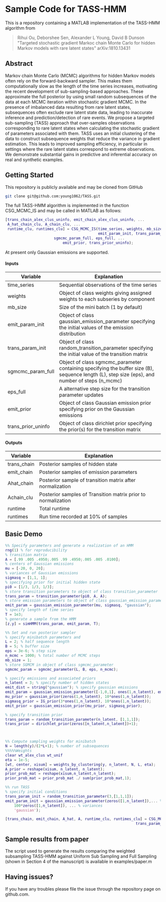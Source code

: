 # Sample Code for TASS-HMM

This is a repository containing a MATLAB implementation of the TASS-HMM algorithm from
> Rihui Ou, Deborshee Sen, Alexander L Young, David B Dunson
> "Targeted stochastic gradient Markoc chain Monte Carlo for hidden Markov models with rare latent states" 
> arXiv:1810.13431

## Abstract

Markov chain Monte Carlo (MCMC) algorithms for hidden Markov models often rely on the forward-backward sampler. This makes them computationally slow as the length of the time series increases, motivating the recent development of sub-sampling-based approaches. These approximate the full posterior by using small random subsequences of the data at each MCMC iteration within stochastic gradient MCMC. In the presence of imbalanced data resulting from rare latent states, subsequences often exclude rare latent state data, leading to inaccurate inference and prediction/detection of rare events. We propose a targeted sub-sampling (TASS) approach that over-samples observations corresponding to rare latent states when calculating the stochastic gradient of parameters associated with them. TASS uses an initial clustering of the data to construct subsequence weights that reduce the variance in gradient estimation. This leads to improved sampling efficiency, in particular in settings where the rare latent states correspond to extreme observations. We demonstrate substantial gains in predictive and inferential accuracy on real and synthetic examples. 

## Getting Started

This repository is publicly available and may be cloned from GitHub

```bash
git clone git@github.com:young1062/TASS.git
```

The full TASS-HMM algorithm is implemented in the function CSG_MCMC_IS and may be called in MATLAB as follows:

```matlab
[trans_chain_alex_clus_uninfo, emit_chain_alex_clus_uninfo, ...
 A_hat_chain_clu, A_chain_clu, ...
 runtime_clu, runtimes_clu] = CSG_MCMC_IS(time_series, weights, mb_size, ...
                                          emit_param_init, trans_param_init, ... 
					  sgmcmc_param_full, eps_full, ...
				          emit_prior, trans_prior_uninfo);
```

At present only Gaussian emissions are supported.

#### Inputs 
| Variable | Explanation |
|--------|-------------|
| time_series | Sequential observations of the time series|
| weights | Object of class weights giving assigned weights to each subseries by component|
| mb_size | Size of the mini batch (1 by default) |
| emit_param_init | Object of class gaussian_emission_parameter specifying the initial values of the emission distribution |
| trans_param_init | Object of class random_transition_parameter specifying the initial value of the transition matrix |
| sgmcmc_param_full | Object of class sgmcmc_parameter containing specifying the buffer size (B), sequence length (L), step size (eps), and number of steps (n_mcmc)|
| eps_full | A alternative step size for the transition parameter updates |
| emit_prior | Object of class Gaussian emission prior specifying prior on the Gaussian emissions |
| trans_prior_uninfo | Object of class dirichlet prior specifying the prior(s) for the transition matrix|

#### Outputs

| Variable | Explanation |
|--------|-------------|
| trans_chain | Posterior samples of hidden state |
| emit_chain | Posterior samples of emission parameters  |
| Ahat_chain | Posterior sample of transition matrix after normalization |
| Achain_clu |  Posterior samples of Transition matrix prior to normalization|
| runtime |  Total runtime |
| runtimes | Run time recorded at 10% of samples | 

## Basic Demo

```matlab
%% Specify parameters and generate a realization of an HMM
rng(1) % for reproducibility
% transition matrix
A = [.99 .005 .4950;.005 .99 .4950;.005 .005 .0100];
% centers of Gaussian emissions
mu = [-20, 0, 20];
% variances of Gaussian emissions
sigmasq = [1,1, 1];
% specifying prior for initial hidden state
pi0 = [1/3, 1/3, 1/3];
% store transition parameters to object of class transition_parameter
trans_param = transition_parameter(pi0, A, A);
% store emission parameters to object of class gaussian_emission_parameter
emit_param = gaussian_emission_parameter(mu, sigmasq, "gaussian");
% specify length of time series
T = 1e3;
% generate a sample from the HMM
[z,y] = simHMM(trans_param, emit_param, T);

%% Set and run posterior sampler
% specify minibatch parameters and 
L = 2; % half sequence length 
B = 5; % buffer size
eps = 3e-6; % step size
n_mcmc = 1000; % total number of MCMC steps
mb_size = 1;
% store SGMCM in object of class sgmcmc_parameter
sgmcmc_param = sgmcmc_parameter(L, B, eps, n_mcmc);

% specify emissions and associated priors
n_latent = 3; % specify number of hidden states
emit_dist = string("gaussian"); % specify gaussian emissions
emit_param = gaussian_emission_parameter([-1,0,1], ones(1,n_latent), emit_dist);
mu_prior = gaussian_prior(zeros(1,n_latent), 10*ones(1,n_latent));
sigmasq_prior = IG_prior(3*ones(1,n_latent), 10*ones(1,n_latent));
emit_prior = gaussian_emission_prior(mu_prior, sigmasq_prior);

% specify transition prior
trans_param = random_transition_parameter(n_latent, [1,1,1]);
trans_prior = dirichlet_prior(zeros([n_latent,n_latent])+1);



%% Compute sampling weights for minibatch 
N = length(y)/(2*L+1); % number of subsequences
%%%%%Weights
clear wt_alex_clus wt_unif
eta = 1e-5;
[wt, center, xisum] = weights_by_clustering(y, n_latent, N, L, eta);
A_prior = reshape(xisum, n_latent, n_latent);
prior_prob_mat = reshape(xisum,n_latent,n_latent);
prior_prob_mat = prior_prob_mat ./ sum(prior_prob_mat,1);

%% run TASS
% specify initial conditions
trans_param_init = random_transition_parameter(3,[1,1,1]);
emit_param_init = gaussian_emission_parameter(zeros([1,n_latent]),... % means
    100*zeros([1,n_latent]), ... % variances
    'gaussian');

[trans_chain, emit_chain, A_hat, A, runtime_clu, runtimes_clu] = CSG_MCMC_IS(y, wt, mb_size, emit_param_init, ... 
                                                           trans_param_init, sgmcmc_param, emit_prior, trans_prior);
```


## Sample results from paper

The script used to generate the results comparing the weighted subsampling TASS-HMM against Uniform Sub Sampling and Full Sampling (shown in Section 4 of the manuscript) is available in examples/paper.m


## Having issues?
If you have any troubles please file the issue through the repository page on github.com.




